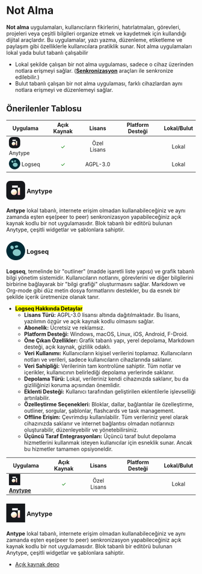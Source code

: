 <!-- NOTLAR
 - Bu kategoride lokal ve bulut tabanlı not alma uygulamaları ayrı ayrı eklenebilir- tek bir tabloda belirtilebilir ancak lokal ve bulut tabanlı not alma uygulamalarının farkı anlatılmalıdır.
 - Tablo eklemeyi unutmayın
 - Uygun görseller eklemeyi unutmayın.
 - İçerik kuralları ve ekleme yapmak sayfalarını ziyaret edebilirsiniz -->

# Not Alma

**Not alma** uygulamaları, kullanıcıların fikirlerini, hatırlatmaları, görevleri, projeleri veya çeşitli bilgileri organize etmek ve kaydetmek için kullandığı dijital araçlardır. Bu uygulamalar, yazı yazma, düzenleme, etiketleme ve paylaşım gibi özelliklerle kullanıcılara pratiklik sunar. Not alma uygulamaları lokal yada bulut tabanlı çalışabilir

- Lokal şekilde çalışan bir not alma uygulaması, sadece o cihaz üzerinden notlara erişmeyi sağlar. ([**Senkronizasyon**](https://guvendekal.org/#/senkronizasyon) araçları ile senkronize edilebilir.)
- Bulut tabanlı çalışan bir not alma uygulaması, farklı cihazlardan aynı notlara erişmeyi ve düzenlemeyi sağlar.

## Önerilenler Tablosu

| Uygulama | Açık Kaynak | Lisans      | Platform Desteği                                                        | Lokal/Bulut |
|----------|:-------------:|:-------------:|:-------------------------------------------------------------------------:|:-------------:|
| <span style="display: inline-block; vertical-align: middle;"><img src="docs/images/anytype.png" alt="Anytype" style="width: 30px; height: 30px; border-radius: 10px;"> </span> <span style="display: inline-block; vertical-align: middle;"> Anytype | <span style="color: green;">✓</span> | Özel Lisans | <i class="fa-brands fa-windows"></i> <i class="fa-brands fa-apple"></i> <i class="fa-brands fa-linux"></i> <i class="fa-brands fa-android"></i> <i class="fa-brands fa-app-store-ios"></i> | Lokal |
| <span style="display: inline-block; vertical-align: middle;"><img src="docs/images/logseq-icon.png" alt="logseq" style="width: 30px; height: 30px;"> </span> <span style="display: inline-block; vertical-align: middle;">  Logseq | <span style="color: green;">✓</span> | AGPL-3.0 | <i class="fa-brands fa-windows"></i> <i class="fa-brands fa-apple"></i> <i class="fa-brands fa-linux"></i> <i class="fa-brands fa-android"></i> <i class="fa-brands fa-app-store-ios"></i> | Lokal |

### <span style="display: inline-block; vertical-align: middle;"><img src="docs/images/anytype.png" alt="Anytype" style="width: 50px; height: 50px; border-radius: 10px;"> </span> <span style="display: inline-block; vertical-align: middle;"> Anytype <a href="https://anytype.io/" target="_blank" style="text-decoration: none; color: inherit; margin-left: 5px;"> <i class="fa-solid fa-globe"></i></a>  <a href="https://github.com/anyproto/anytype-ts" target="_blank" style="text-decoration: none; color: inherit; margin-left: 5px"> <i class="fa-brands fa-github"></i></a>

**Antype** lokal tabanlı, internete erişim olmadan kullanabileceğiniz ve aynı zamanda eşten eşe(peer to peer) senkronizasyon yapabileceğiniz açık kaynak kodlu bir not uygulamasıdır. Blok tabanlı bir editörü bulunan Anytype, çeşitli widgetlar ve şablonlara sahiptir.

### <span style="display: inline-block; vertical-align: middle;"><img src="docs/images/logseq-icon.png" alt="logseq" style="width: 50px; height: 50px;"> </span> <span style="display: inline-block; vertical-align: middle;"> Logseq <a href="https://logseq.com/" target="_blank" style="text-decoration: none; color: inherit; margin-left: 5px;"> <i class="fa-solid fa-globe"></i></a>  <a href="https://github.com/logseq/logseq" target="_blank" style="text-decoration: none; color: inherit; margin-left: 5px"> <i class="fa-brands fa-github"></i></a>

**Logseq**, temelinde bir "outliner" (madde işaretli liste yapısı) ve grafik tabanlı bilgi yönetim sistemidir. Kullanıcıların notlarını, görevlerini ve diğer bilgilerini birbirine bağlayarak bir "bilgi grafiği" oluşturmasını sağlar. Markdown ve Org-mode gibi düz metin dosya formatlarını destekler, bu da esnek bir şekilde içerik üretmenize olanak tanır.

- **<mark>Logseq Hakkında Detaylar</mark>**
  - **Lisans Türü:** AGPL-3.0 lisansı altında dağıtılmaktadır. Bu lisans, yazılımın özgür ve açık kaynak kodlu olmasını sağlar.
  - **Abonelik:** Ücretsiz ve reklamsız.
  - **Platform Desteği:** Windows, macOS, Linux, iOS, Android, F-Droid.
  - **Öne Çıkan Özellikler:** Grafik tabanlı yapı, yerel depolama, Markdown desteği, açık kaynak, gizlilik odaklı.
  - **Veri Kullanımı:** Kullanıcıların kişisel verilerini toplamaz. Kullanıcıların notları ve verileri, sadece kullanıcıların cihazlarında saklanır.
  - **Veri Sahipliği:** Verilerinin tam kontrolüne sahiptir. Tüm notlar ve içerikler, kullanıcının belirlediği depolama yerlerinde saklanır.
  - **Depolama Türü:** Lokal, verileriniz kendi cihazınızda saklanır, bu da gizliliğinizi koruma açısından önemlidir.
  - **Eklenti Desteği:** Kullanıcı tarafından geliştirilen eklentilerle işlevselliği artırılabilir.
  - **Özelleştirme Seçenekleri:** Bloklar, dallar, bağlantılar ile özelleştirme, outliner, sorgular, şablonlar, flashcards ve task management.
  - **Offline Erişim:** Çevrimdışı kullanılabilir. Tüm verileriniz yerel olarak cihazınızda saklanır ve internet bağlantısı olmadan notlarınızı oluşturabilir, düzenleyebilir ve yönetebilirsiniz.
  - **Üçüncü Taraf Entegrasyonları:** Üçüncü taraf bulut depolama hizmetlerini kullanmak isteyen kullanıcılar için esneklik sunar. Ancak bu hizmetler tamamen opsiyoneldir.
  
| Uygulama | Açık Kaynak | Lisans | Platform Desteği | Lokal/Bulut |
| --- | :---: | :---: | :---: | :---: |
| <span style="display: inline-block; vertical-align: middle;"><img src="docs/images/anytype.png" alt="Anytype" style="width: 30px; height: 30px;"> </span> <span style="display: inline-block; vertical-align: middle;"> [**Anytype**](https://anytype.io/) | <span style="color: green;">✓</span> | Özel Lisans | <i class="fa-brands fa-windows"></i> <i class="fa-brands fa-apple"></i> <i class="fa-brands fa-linux"></i> <i class="fa-brands fa-android"></i> <i class="fa-brands fa-app-store-ios"></i> | Lokal |

### <span style="display: inline-block; vertical-align: middle;"><img src="docs/images/anytype.png" alt="Anytype" style="width: 50px; height: 50px;"> </span> <span style="display: inline-block; vertical-align: middle;"> Anytype

**Antype** lokal tabanlı, internete erişim olmadan kullanabileceğiniz ve aynı zamanda eşten eşe(peer to peer) senkronizasyon yapabileceğiniz açık kaynak kodlu bir not uygulamasıdır. Blok tabanlı bir editörü bulunan Anytype, çeşitli widgetlar ve şablonlara sahiptir.

- [Açık kaynak depo](https://github.com/anyproto/anytype-ts)
